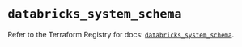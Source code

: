 # `databricks_system_schema`

Refer to the Terraform Registry for docs: [`databricks_system_schema`](https://registry.terraform.io/providers/databricks/databricks/1.70.0/docs/resources/system_schema).
